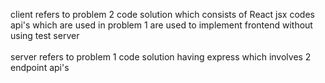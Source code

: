 client refers to problem 2 code solution which consists of React jsx codes<br/>
api's which are used in problem 1 are used to implement frontend without using test server<br/>
<br/>
server refers to problem 1 code solution having express which involves 2 endpoint api's
